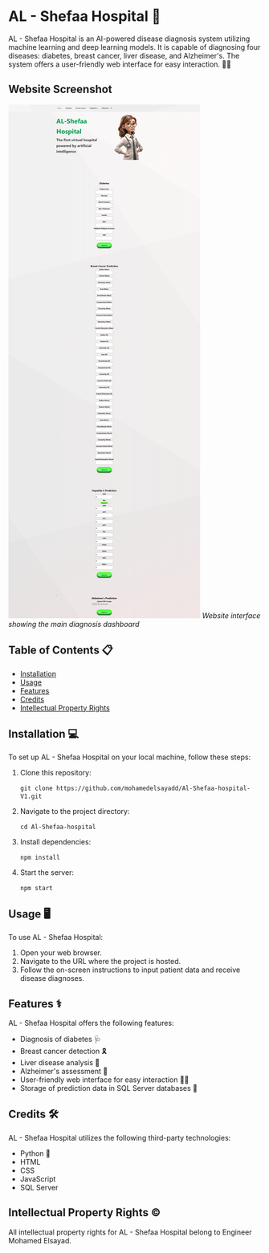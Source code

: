 # AL - Shefaa Hospital 🏥

AL - Shefaa Hospital is an AI-powered disease diagnosis system utilizing machine learning and deep learning models. It is capable of diagnosing four diseases: diabetes, breast cancer, liver disease, and Alzheimer's. The system offers a user-friendly web interface for easy interaction. 🤖🔬

## Website Screenshot
![AL-Shefaa Hospital Interface](AL-Shefaa%20Hospital%20screenshot.png)
*Website interface showing the main diagnosis dashboard*

## Table of Contents 📋
- [Installation](#installation)
- [Usage](#usage)
- [Features](#features)
- [Credits](#credits)
- [Intellectual Property Rights](#intellectual-property-rights)

## Installation 💻
To set up AL - Shefaa Hospital on your local machine, follow these steps:
1. Clone this repository:
   ```
   git clone https://github.com/mohamedelsayadd/Al-Shefaa-hospital-V1.git
   ```
2. Navigate to the project directory:
   ```
   cd Al-Shefaa-hospital
   ```
3. Install dependencies:
   ```
   npm install
   ```
4. Start the server:
   ```
   npm start
   ```

## Usage 🖥️
To use AL - Shefaa Hospital:
1. Open your web browser.
2. Navigate to the URL where the project is hosted.
3. Follow the on-screen instructions to input patient data and receive disease diagnoses.

## Features ⚕️
AL - Shefaa Hospital offers the following features:
- Diagnosis of diabetes 🩺
- Breast cancer detection 🎗️
- Liver disease analysis 🔬
- Alzheimer's assessment 🧠
- User-friendly web interface for easy interaction 👨‍⚕️
- Storage of prediction data in SQL Server databases 💾

## Credits 🛠️
AL - Shefaa Hospital utilizes the following third-party technologies:
- Python 🐍
- HTML
- CSS
- JavaScript
- SQL Server

## Intellectual Property Rights ©️
All intellectual property rights for AL - Shefaa Hospital belong to Engineer Mohamed Elsayad.
